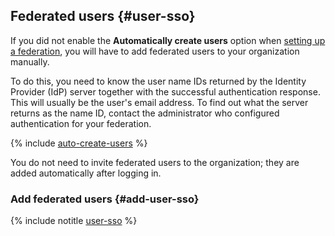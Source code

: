 ## Federated users {#user-sso}

If you did not enable the **Automatically create users** option when [setting up a federation](../../organization/concepts/add-federation.md#federation-usage), you will have to add federated users to your organization manually.

To do this, you need to know the user name IDs returned by the Identity Provider (IdP) server together with the successful authentication response. This will usually be the user's email address. To find out what the server returns as the name ID, contact the administrator who configured authentication for your federation.

{% include [auto-create-users](../../_includes/organization/auto-create-users.md) %}

You do not need to invite federated users to the organization; they are added automatically after logging in.

### Add federated users {#add-user-sso}

{% include notitle [user-sso](add-user-sso.md) %}
